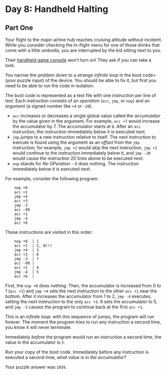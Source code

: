 # Day 8: Handheld Halting

## Part One

Your flight to the major airline hub reaches cruising altitude without incident. While you consider checking the in-flight menu for one of those drinks that come with a little umbrella, you are interrupted by the kid sitting next to you.

Their [handheld game console](https://en.wikipedia.org/wiki/Handheld*game*console) won't turn on! They ask if you can take a look.

You narrow the problem down to a strange *infinite loop* in the boot code> (your puzzle input) of the device. You should be able to fix it, but first you need to be able to run the code in isolation.

The boot code is represented as a text file with one *instruction* per line of text. Each instruction consists of an *operation* (`acc`, `jmp`, or `nop`) and an *argument* (a signed number like `+4` or `-20`).

- `acc` increases or decreases a single global value called the *accumulator* by the value given in the argument. For example, `acc +7` would increase the accumulator by 7\. The accumulator starts at `0`. After an `acc` instruction, the instruction immediately below it is executed next.
- `jmp` *jumps* to a new instruction relative to itself. The next instruction to execute is found using the argument as an *offset* from the `jmp` instruction; for example, `jmp +2` would skip the next instruction, `jmp +1` would continue to the instruction immediately below it, and `jmp -20` would cause the instruction 20 lines above to be executed next.
- `nop` stands for *No OPeration* - it does nothing. The instruction immediately below it is executed next.

For example, consider the following program:

```
    nop +0
    acc +1
    jmp +4
    acc +3
    jmp -3
    acc -99
    acc +1
    jmp -4
    acc +6
```

These instructions are visited in this order:

```
    nop +0  | 1
    acc +1  | 2, 8(!)
    jmp +4  | 3
    acc +3  | 6
    jmp -3  | 7
    acc -99 |
    acc +1  | 4
    jmp -4  | 5
    acc +6  |
```

First, the `nop +0` does nothing. Then, the accumulator is increased from 0 to 1 (`acc +1`) and `jmp +4` sets the next instruction to the other `acc +1` near the bottom. After it increases the accumulator from 1 to 2, `jmp -4` executes, setting the next instruction to the only `acc +3`. It sets the accumulator to 5, and `jmp -3` causes the program to continue back at the first `acc +1`.

This is an *infinite loop*: with this sequence of jumps, the program will run forever. The moment the program tries to run any instruction a second time, you know it will never terminate.

Immediately *before* the program would run an instruction a second time, the value in the accumulator is *`5`*.

Run your copy of the boot code. Immediately before any instruction is executed a second time, *what value is in the accumulator?*

Your puzzle answer was `1859`.